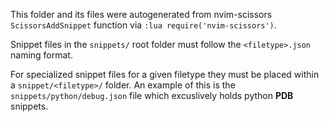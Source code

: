 This folder and its files were autogenerated from nvim-scissors `ScissorsAddSnippet` function via `:lua require('nvim-scissors')`.

Snippet files in the `snippets/` root folder must follow the `<filetype>.json` naming format.

For specialized snippet files for a given filetype they must be placed within a `snippet/<filetype>/` folder. An example of this is the `snippets/python/debug.json` file which excuslively holds python **PDB** snippets.
